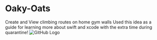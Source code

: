 # Oaky-Oats
Create and View climbing routes on home gym walls
Used this idea as a guide for learning more about swift and xcode with the extra time during quarantine!
![GitHub Logo](/images/logo.png)
